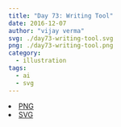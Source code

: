 ```yaml
---
title: "Day 73: Writing Tool"
date: 2016-12-07
author: "vijay verma"
svg: ./day73-writing-tool.svg
png: ./day73-writing-tool.png
category:
  - illustration
tags:
  - ai
  - svg
---
```

<li><a href="./day73-writing-tool.png" download className="btn-png">PNG</a></li>
<li><a href="./day73-writing-tool.svg" download className="btn-svg">SVG</a></li>
